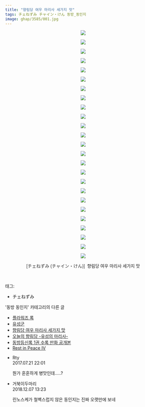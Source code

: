 ```yaml
---
title: "향림당 여우 마리사 세가지 맛"
tags: チェねずみ チャイン・けん 동방_동인지
image: ghap/3585/001.jpg
---
```

<div class="article">
<p style="text-align: center; clear: none; float: none;"><img src="{{ site.nasurl }}/ghap/3585/001.jpg"/></p>
<p style="text-align: center; clear: none; float: none;"><img src="{{ site.nasurl }}/ghap/3585/002.jpg"/></p>
<p style="text-align: center; clear: none; float: none;"><img src="{{ site.nasurl }}/ghap/3585/003.jpg"/></p>
<p style="text-align: center; clear: none; float: none;"><img src="{{ site.nasurl }}/ghap/3585/004.jpg"/></p>
<p style="text-align: center; clear: none; float: none;"><img src="{{ site.nasurl }}/ghap/3585/005.jpg"/></p>
<p style="text-align: center; clear: none; float: none;"><img src="{{ site.nasurl }}/ghap/3585/006.jpg"/></p>
<p style="text-align: center; clear: none; float: none;"><img src="{{ site.nasurl }}/ghap/3585/007.jpg"/></p>
<p style="text-align: center; clear: none; float: none;"><img src="{{ site.nasurl }}/ghap/3585/008.jpg"/></p>
<p style="text-align: center; clear: none; float: none;"><img src="{{ site.nasurl }}/ghap/3585/009.jpg"/></p>
<p style="text-align: center; clear: none; float: none;"><img src="{{ site.nasurl }}/ghap/3585/010.jpg"/></p>
<p style="text-align: center; clear: none; float: none;"><img src="{{ site.nasurl }}/ghap/3585/011.jpg"/></p>
<p style="text-align: center; clear: none; float: none;"><img src="{{ site.nasurl }}/ghap/3585/012.jpg"/></p>
<p style="text-align: center; clear: none; float: none;"><img src="{{ site.nasurl }}/ghap/3585/013.jpg"/></p>
<p style="text-align: center; clear: none; float: none;"><img src="{{ site.nasurl }}/ghap/3585/014.jpg"/></p>
<p style="text-align: center; clear: none; float: none;"><img src="{{ site.nasurl }}/ghap/3585/015.jpg"/></p>
<p style="text-align: center; clear: none; float: none;"><img src="{{ site.nasurl }}/ghap/3585/016.jpg"/></p>
<p style="text-align: center; clear: none; float: none;"><img src="{{ site.nasurl }}/ghap/3585/017.jpg"/></p>
<p style="text-align: center; clear: none; float: none;"><img src="{{ site.nasurl }}/ghap/3585/018.jpg"/></p>
<p style="text-align: center; clear: none; float: none;"><img src="{{ site.nasurl }}/ghap/3585/019.jpg"/></p>
<p style="text-align: center; clear: none; float: none;"><img src="{{ site.nasurl }}/ghap/3585/020.jpg"/></p>
<p style="text-align: center; clear: none; float: none;"><img src="{{ site.nasurl }}/ghap/3585/021.jpg"/></p>
<p style="text-align: center; clear: none; float: none;"><img src="{{ site.nasurl }}/ghap/3585/022.jpg"/></p>
<p style="text-align: center; clear: none; float: none;"><img src="{{ site.nasurl }}/ghap/3585/023.jpg"/></p>
<p style="text-align: center; clear: none; float: none;"><img src="{{ site.nasurl }}/ghap/3585/024.jpg"/></p>
<p style="text-align: center; clear: none; float: none;"><img src="{{ site.nasurl }}/ghap/3585/025.jpg"/></p>
<p style="text-align: center; clear: none; float: none;"><font color="#333333" face="나눔고딕, NanumGothic, 돋움, Dotum, helvetica, sans-serif, tahoma">[チェねずみ (チャイン・けん)]  </font>향림당 여우 마리사 세가지 맛</p>
<p><br/></p>
</div><div class="tagTrail">
<p>태그: </p>
<ul>
<li>チェねずみ</li>
</ul>
</div><div class="another">
<p>'동방 동인지' 카테고리의 다른 글</p>
<ul>
<li><a href="/2017-07-21-ghap_3589">플라워즈 록</a></li>
<li><a href="/2017-07-21-ghap_3586">유성군</a></li>
<li><a href="/2017-07-21-ghap_3585">향림당 여우 마리사 세가지 맛</a></li>
<li><a href="/2017-07-21-ghap_3584">오늘의 향림당 -유성의 마리사-</a></li>
<li><a href="/2017-07-15-ghap_3562">동방등신록 1권 수록 만화 공개본</a></li>
<li><a href="/2017-07-14-ghap_3560">Rest in Peace IV</a></li>
</ul>
</div><div class="cb_module cb_fluid">
<div class="cb_wrt cb_profile">
<div class="comment">
<ul>
<li class="cb_thumb_off" id="comment15041396">
<div class="cb_comment_area">
<div class="cb_info_area">
<div class="cb_section">
<span class="cb_nick_name">Rty</span>
</div>
<div class="cb_section">
<span class="cb_date">2017.07.21 22:01 </span>
</div>
</div>
<div class="cb_dsc_comment">
<p class="cb_dsc">
											뭔가 훈훈하게 병맛인데.....?
										</p>
</div>
</div></li>
<li class="cb_thumb_off" id="comment15383553">
<div class="cb_comment_area">
<div class="cb_info_area">
<div class="cb_section">
<span class="cb_nick_name">거북이두마리</span>
</div>
<div class="cb_section">
<span class="cb_date">2018.12.07 13:23 </span>
</div>
</div>
<div class="cb_dsc_comment">
<p class="cb_dsc">
											린노스케가 철벽스럽지 않은 동인지는 진짜 오랫만에 보네
										</p>
</div>
</div></li>
</ul>
</div>
</div><!-- commentList close -->
</div>